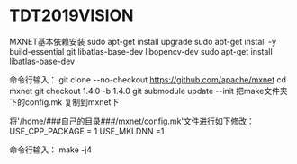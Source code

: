 # TDT2019VISION
MXNET基本依赖安装
sudo apt-get install upgrade
sudo apt-get install -y build-essential git libatlas-base-dev libopencv-dev
sudo apt-get install libatlas-base-dev



命令行输入：
    git clone --no-checkout https://github.com/apache/mxnet
    cd mxnet
    git checkout 1.4.0 -b 1.4.0
    git submodule update --init
把make文件夹下的config.mk 复制到mxnet下 

将'/home/###自己的目录###/mxnet/config.mk'文件进行如下修改：
    USE_CPP_PACKAGE = 1
    USE_MKLDNN =1

命令行输入：
    make -j4
